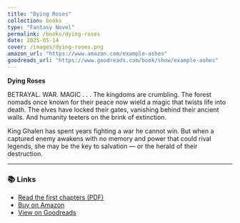 ```yaml
---
title: "Dying Roses"
collection: books
type: "Fantasy Novel"
permalink: /books/dying-roses
date: 2025-05-14
cover: /images/dying-roses.png
amazon_url: "https://www.amazon.com/example-ashes"
goodreads_url: "https://www.goodreads.com/book/show/example-ashes"
---
```


**Dying Roses**  

BETRAYAL. WAR. MAGIC . . . The kingdoms are crumbling. The forest nomads once known for their peace now wield a magic that twists life into death. The elves have locked their gates, vanishing behind their ancient walls. And humanity teeters on the brink of extinction.  

King Ghalen has spent years fighting a war he cannot win. But when a captured enemy awakens with no memory and power that could rival legends, she may be the key to salvation — or the herald of their destruction.

---

### 📚 Links
- [Read the first chapters (PDF)](/pdfs/dying-roses-preview.pdf)
- [Buy on Amazon](https://www.amazon.com/example-ashes)
- [View on Goodreads](https://www.goodreads.com/book/show/example-ashes)
